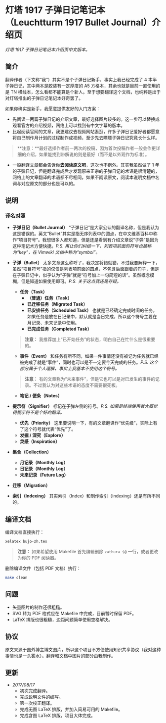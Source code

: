 # 灯塔 1917 子弹日记笔记本（Leuchtturm 1917 Bullet Journal）介绍页

_灯塔 1917 子弹日记笔记本介绍页中文版本。_

## 简介

翻译作者（下文称“我”）其实不是个子弹日记新手，事实上我已经完成了 4 本半子弹日记，其中两本是胶装有一定厚度的 A5 方格本，其余也就是目前一直使用的是 TN 横线本，怎么看都不能算是个新人。至于想要翻译这个文档，也纯粹是出于对灯塔推出的子弹日记笔记本好奇罢了。

如果你确实是新手，我愿意提供友好的入门方案：

* 先阅读一两篇子弹日记的介绍文章，最好选择图片较多的。这一步可以替换成观看官方的介绍视频，网络上可以找到有中文字幕的版本。
* 比起阅读官网的文章，我更建议去视频网站逛逛，许多子弹日记爱好者都愿意将自己制作月计划的过程制作成视频，至少先去瞟瞟子弹日记究竟长什么样。

> **注意：**最好选择作者前一两次的投稿，因为首次投稿作者一般会作更详细的介绍，如果能找到带解说的则是最好（而不是以外观作为标准）。

* 一般翻译文章都会告诉你**去阅读原文吧**，这次也不例外。其实我虽然做了 1 年的子弹日记，但是翻译完成后才发现原来正宗的子弹日记的术语是很清楚的，网络上的文章翻译的术语都不尽相同，如果不阅读原文，阅读本说明文档中名词与对应原文的部分也是可以的。

## 说明

### 译名对照

* **子弹日记（Bullet Journal）** “子弹日记”是大家公认的翻译名称，但是我认为这是错误的。英文“Bullet”其实是指无序列表中的圆点，在中文维基百科中称作“项目符号”。我想很多人都知道，但是还是看到有介绍文章说“子弹”是因为这种笔记术方便快捷。_P.S. 再让你们纠结一下，列表项前面的符号也被称为“key”，在 Vimwiki 文档中称为“symbol”。_
* **子弹（Bullet）** 太多文章这么称呼了，我决定将错就错，不过我要解释一下，虽然“项目符号”指的仅仅是列表项前面的圆点，不包含后面跟着的句子，但是在子弹日记中，似乎认为“子弹”就是“符号加上一句简短的话”。虽然概念模糊，但是知道如果使用即可。_P.S. 关于这点我还是存疑。_
    * **任务（Task）**
        * **（普通）任务（Task）**
        * **已迁移任务（Migrated Task）**
        * **已安排任务（Scheduled Task）** 也就是已经确定完成时间的任务，如果任务是放在日记录中，默认就是当日完成，所以这个符号主要在月记录、未来记录中使用。
        * **已完成任务（Completed Task）**

    > **注意：** 我推荐加上“已开始任务”的状态，明白自己在忙什么是很重要的。

    * **事件（Event）** 和任务有所不同，如果一件事情还没有被记为任务就已经被完成了就是“事件”，同时也可以是不一定要今天完成的任务。_P.S. 这个部分属于个人理解，事实上我基本不使用这个符号。_

    > **注意：** 有的文章称为“未来事件”，但是它也可以是对已发生的事件的记录。不过我认为对这些术语的态度不需要很死板。

    * **笔记 / 便条（Notes）**
* **提示符（Signifier）** 标记在子弹左侧的符号。_P.S. 如果是终端使用者大概觉得提示符不是个好的翻译。_
    * **优先（Priority）** 这里要说明一下，有的文章翻译作“优先级”，实际上有了这个符号就代表“优先”了。
    * **发掘 / 深究（Explore）**
    * **灵感（Inspiration）**
* **集合（Collection）**
    * **月记录（Monthly Log）**
    * **日记录（Monthly Log）**
    * **未来记录（Future Log）**
* **迁移（Migration）**
* **索引（Indexing）** 其实索引（Index）和制作索引（Indexing）还是有所不同的。

## 编译文档

编译文档直接执行：

```sh
xelatex bujo-zh.tex
```

> **注意：** 如果希望使用 Makefile 首先编辑删除 `zathura $@` 一行，或者更改为你的 PDF 阅读器。

删除编译文件（包括 PDF 文档）执行：

```sh
make clean
```

## 问题

* 矢量图片的制作还很粗糙。
* SVG 转为 PDF 格式应在 Makefile 中完成，目前暂时保留 PDF。
* LaTeX 排版也很粗糙，边距问题简单使用空格解决。

## 协议

原文来源于国外博主博文图片，所以这个项目不方便使用知识共享协议（我对这种事情也是一头雾水）。翻译和文档中图片的部分由我制作。

## 更新

* _2017/08/17_
    * 初次完成翻译。
    * 完成说明文件的编写。
    * 第一次校正翻译。
    * 完成无图 LaTeX 排版，并加入简易可用的 Makefile。
    * 完成含图 LaTeX 排版，项目大体完成。

